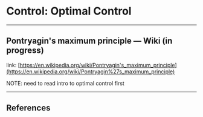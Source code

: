 # Control: Optimal Control

---

## Pontryagin's maximum principle — Wiki (in progress)

link: [https://en.wikipedia.org/wiki/Pontryagin's_maximum_principle](https://en.wikipedia.org/wiki/Pontryagin%27s_maximum_principle) 

NOTE: need to read intro to optimal control first 

---

## References